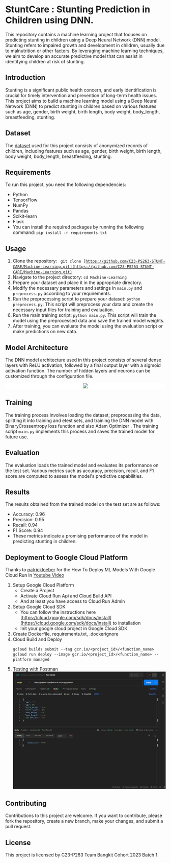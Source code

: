 # StuntCare : Stunting Prediction in Children using DNN.
This repository contains a machine learning project that focuses on predicting stunting in children using a Deep Neural Network (DNN) model. Stunting refers to impaired growth and development in children, usually due to malnutrition or other factors. By leveraging machine learning techniques, we aim to develop an accurate predictive model that can assist in identifying children at risk of stunting.

## Introduction
Stunting is a significant public health concern, and early identification is crucial for timely intervention and prevention of long-term health issues. This project aims to build a machine learning model using a Deep Neural Network (DNN) to predict stunting in children based on various features such as age, gender, birth weight, birth length, body weight, body_length, breastfeeding, stunting.

## Dataset
The [dataset](https://www.kaggle.com/datasets/muhtarom/stunting-dataset) used for this project consists of anonymized records of children, including features such as age, gender, birth weight, birth length, body weight, body_length, breastfeeding, stunting.

## Requirements
To run this project, you need the following dependencies:
- Python
- TensorFlow
- NumPy
- Pandas
- Scikit-learn
- Flask
- You can install the required packages by running the following command: <code>pip install -r requirements.txt</code>

## Usage
1) Clone the repository: <code> git clone [https://github.com/C23-PS263-STUNT-CARE/Machine-Learning.git](https://github.com/C23-PS263-STUNT-CARE/Machine-Learning.git) </code>
2) Navigate to the project directory: <code>cd Machine-Learning </code>
3) Prepare your dataset and place it in the appropriate directory.
4) Modify the necessary parameters and settings in <code>main.py</code> and <code>preprocess.py</code> according to your requirements.
5) Run the preprocessing script to prepare your dataset: <code>python preprocess.py</code>. This script will preprocess your data and create the necessary input files for training and evaluation.
6) Run the main training script: <code>python main.py</code>. This script will train the model using the preprocessed data and save the trained model weights.
7) After training, you can evaluate the model using the evaluation script or make predictions on new data.

## Model Architecture
The DNN model architecture used in this project consists of several dense layers with ReLU activation, followed by a final output layer with a sigmoid activation function. The number of hidden layers and neurons can be customized through the configuration file.
<p align="center" style="background-color: white;">
  <img src="https://github.com/C23-PS263-STUNT-CARE/Machine-Learning/assets/103315957/3c8eadda-57f9-48f6-9d1d-218e49b6735c" width="500px">
</p>

## Training
The training process involves loading the dataset, preprocessing the data, splitting it into training and etest sets, and training the DNN model with BinaryCrossentropy loss function and also Adam Optimizer . The training script <code>main.py</code> implements this process and saves the trained model for future use.

## Evaluation
The evaluation loads the trained model and evaluates its performance on the test set. Various metrics such as accuracy, precision, recall, and F1 score are computed to assess the model's predictive capabilities.

## Results
The results obtained from the trained model on the test set are as follows:

- Accuracy: 0.96
- Precision: 0.95
- Recall: 0.94
- F1 Score: 0.94
- These metrics indicate a promising performance of the model in predicting stunting in children.

## Deployment to Google Cloud Platform
  Thanks to [patrickloeber](https://github.com/patrickloeber) for the How To Deploy ML Models With Google Cloud Run in [Youtube Video](https://www.youtube.com/watch?v=vieoHqt7pxo)
1) Setup Google Cloud Platform
    - Create a Project
    - Activate Cloud Run Api and Cloud Build API
    - And at least you have access to Cloud Run Admin
2) Setup Google Cloud SDK
    - You can follow the instructions here [https://cloud.google.com/sdk/docs/install](https://cloud.google.com/sdk/docs/install) to installation
    - Init your google cloud project in Google Cloud SDK
3) Create Dockerfile, requirements.txt, .dockerignore
4) Cloud Build and Deploy
    ```
    gcloud builds submit --tag gcr.io/<project_id>/<function_name>
    gcloud run deploy --image gcr.io/<project_id>/<function_name> --platform managed
    ```
5) Testing with Postman
    <img src="image/test.png">

## Contributing
Contributions to this project are welcome. If you want to contribute, please fork the repository, create a new branch, make your changes, and submit a pull request.

## License
This project is licensed by C23-P263 Team Bangkit Cohort 2023 Batch 1.
